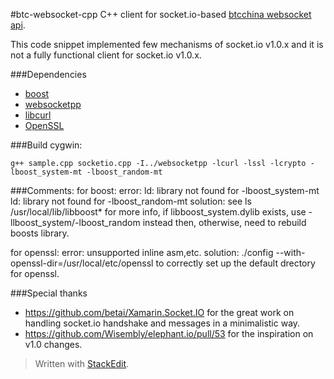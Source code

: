 #btc-websocket-cpp
C++ client for socket.io-based [btcchina websocket api](http://btcchina.org/websocket-api-market-data-documentation-en).

This code snippet implemented few mechanisms of socket.io v1.0.x and it is not a fully functional client for socket.io v1.0.x.

###Dependencies
 - [boost](http://www.boost.org)
 - [websocketpp](https://github.com/zaphoyd/websocketpp)
 - [libcurl](http://curl.haxx.se/libcurl/)
 - [OpenSSL](https://www.openssl.org/)

###Build
cygwin:
```
g++ sample.cpp socketio.cpp -I../websocketpp -lcurl -lssl -lcrypto -lboost_system-mt -lboost_random-mt
```
###Comments:
for boost:
error:
ld: library not found for -lboost_system-mt
ld: library not found for -lboost_random-mt
solution:
see ls /usr/local/lib/libboost* for more info, if libboost_system.dylib exists, use -llboost_system/-lboost_random instead then, otherwise, need to rebuild boosts library.

for openssl:
error:
unsupported inline asm,etc.
solution:
./config --with-openssl-dir=/usr/local/etc/openssl to correctly set up the default drectory for openssl.

###Special thanks
- https://github.com/betai/Xamarin.Socket.IO for the great work on handling socket.io handshake and messages in a minimalistic way.
- https://github.com/Wisembly/elephant.io/pull/53 for the inspiration on v1.0 changes.
 
> Written with [StackEdit](https://stackedit.io/).